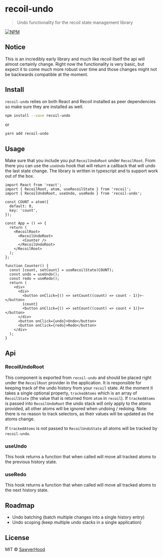 # recoil-undo

> Undo functionality for the recoil state management library

[![NPM](https://img.shields.io/npm/v/recoil-undo.svg)](https://www.npmjs.com/package/recoil-undo)

## Notice

This is an incredibly early library and much like recoil itself the api will almost certainly change. Right now the functionality is very basic, but expect it to come much more robust over time and those changes might not be backwards compatible at the moment.

## Install

`recoil-undo` relies on both React and Recoil installed as peer dependencies so make sure they are installed as well.

```bash
npm install --save recoil-undo
```

or

```bash
yarn add recoil-undo
```

## Usage

Make sure that you include you put `RecoilUndoRoot` under `RecoilRoot`. From there you can use the `useUndo` hook that will return a callback that will undo the last state change.
The library is written in typescript and ts support work out of the box.

```tsx
import React from 'react';
import { RecoilRoot, atom, useRecoilState } from 'recoil';
import { RecoilUndoRoot, useUndo, useRedo } from 'recoil-undo';

const COUNT = atom({
  default: 0,
  key: 'count',
});

const App = () => {
  return (
    <RecoilRoot>
      <RecoilUndoRoot>
        <Counter />
      </RecoilUndoRoot>
    </RecoilRoot>
  );
};

function Counter() {
  const [count, setCount] = useRecoilState(COUNT);
  const undo = useUndo();
  const redo = useRedo();
  return (
    <div>
      <div>
        <button onClick={() => setCount((count) => count - 1)}>-</button>
        {count}
        <button onClick={() => setCount((count) => count + 1)}>+</button>
      </div>
      <button onClick={undo}>Undo</button>
      <button onClick={redo}>Redo</button>
    </div>
  );
}
```

## Api

### RecoilUndoRoot

This component is exported from `recoil-undo` and should be placed right under the `RecoilRoot` provider in the application.
It is responsible for keeping track of the undo history from your `recoil` state. At the moment it takes a single optional property,
`trackedAtoms` which is an array of `RecoilState` (the value that is returned from `atom` in `recoil`). If `trackedAtoms` is passed into
`RecoilUndoRoot` the undo stack will only apply to the atoms provided, all other atoms will be ignored when undoing / redoing. Note: there is
no reason to track selectors, as their values will be updated as the atoms change.

If `trackedAtoms` is not passed to `RecoilUndoState` all atoms will be tracked by `recoil-undo`.

### useUndo

This hook returns a function that when called will move all tracked atoms to the previous history state.

### useRedo

This hook returns a function that when called will move all tracked atoms to the next history state.

## Roadmap

- Undo batching (batch multiple changes into a single history entry)
- Undo scoping (keep multiple undo stacks in a single application)

## License

MIT © [SawyerHood](https://github.com/SawyerHood)
